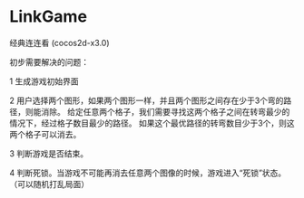 LinkGame
========

经典连连看 (cocos2d-x3.0)

初步需要解决的问题：

1 生成游戏初始界面

2 用户选择两个图形，如果两个图形一样，并且两个图形之间存在少于3个弯的路径，则能消除。
给定任意两个格子，我们需要寻找这两个格子之间在转弯最少的情况下，经过格子数目最少的路径。
如果这个最优路径的转弯数目少于3个，则这两个格子可以消去。

3 判断游戏是否结束。

4 判断死锁。当游戏不可能再消去任意两个图像的时候，游戏进入“死锁”状态。（可以随机打乱局面）
